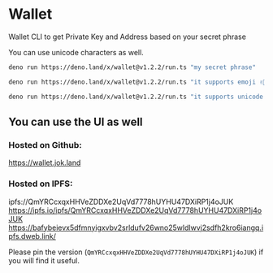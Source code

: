 # Wallet

Wallet CLI to get Private Key and Address based on your secret phrase

You can use unicode characters as well.

```bash
deno run https://deno.land/x/wallet@v1.2.2/run.ts "my secret phrase"
```

```bash
deno run https://deno.land/x/wallet@v1.2.2/run.ts "it supports emoji ✌🏻"
```

```bash
deno run https://deno.land/x/wallet@v1.2.2/run.ts "it supports unicode - გამარჯობა"
```

## You can use the UI as well

### Hosted on Github:

https://wallet.jok.land

### Hosted on IPFS:

ipfs://QmYRCcxqxHHVeZDDXe2UqVd7778hUYHU47DXiRP1j4oJUK
https://ipfs.io/ipfs/QmYRCcxqxHHVeZDDXe2UqVd7778hUYHU47DXiRP1j4oJUK
https://bafybeievx5dfmnyigxvbv2srldufv26wno25wldlwvj2sdfh2kro6iangq.ipfs.dweb.link/

Please pin the version (`QmYRCcxqxHHVeZDDXe2UqVd7778hUYHU47DXiRP1j4oJUK`) if you will find it useful.
